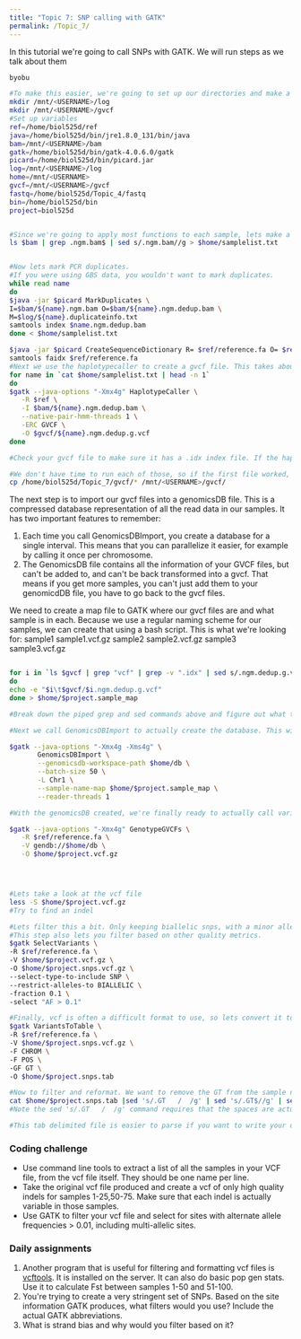 ```yaml
---
title: "Topic 7: SNP calling with GATK"
permalink: /Topic_7/
---
```


In this tutorial we're going to call SNPs with GATK. We will run steps as we talk about them 
```bash
byobu

#To make this easier, we're going to set up our directories and make a bunch of variables with paths to programs we're going to use and directories we want to make files in. 
mkdir /mnt/<USERNAME>/log
mkdir /mnt/<USERNAME>/gvcf
#Set up variables
ref=/home/biol525d/ref
java=/home/biol525d/bin/jre1.8.0_131/bin/java
bam=/mnt/<USERNAME>/bam
gatk=/home/biol525d/bin/gatk-4.0.6.0/gatk
picard=/home/biol525d/bin/picard.jar
log=/mnt/<USERNAME>/log
home=/mnt/<USERNAME>
gvcf=/mnt/<USERNAME>/gvcf
fastq=/home/biol525d/Topic_4/fastq
bin=/home/biol525d/bin
project=biol525d


#Since we're going to apply most functions to each sample, lets make a list of samplenames
ls $bam | grep .ngm.bam$ | sed s/.ngm.bam//g > $home/samplelist.txt


#Now lets mark PCR duplicates. 
#If you were using GBS data, you wouldn't want to mark duplicates.
while read name 
do 
$java -jar $picard MarkDuplicates \
I=$bam/${name}.ngm.bam O=$bam/${name}.ngm.dedup.bam \
M=$log/${name}.duplicateinfo.txt
samtools index $name.ngm.dedup.bam
done < $home/samplelist.txt

$java -jar $picard CreateSequenceDictionary R= $ref/reference.fa O= $ref/reference.dict
samtools faidx $ref/reference.fa 
#Next we use the haplotypecaller to create a gvcf file. This takes about 20 minutes per sample, so for right now we're only going to run it on one sample. 
for name in `cat $home/samplelist.txt | head -n 1`
do 
$gatk --java-options "-Xmx4g" HaplotypeCaller \
   -R $ref \
   -I $bam/${name}.ngm.dedup.bam \
   --native-pair-hmm-threads 1 \
   -ERC GVCF \
   -O $gvcf/${name}.ngm.dedup.g.vcf
done 

#Check your gvcf file to make sure it has a .idx index file. If the haplotypecaller crashes, it will produce a truncated gvcf file that will eventually crash the genotypegvcf step. Note that if you give genotypegvcf a truncated file without a idx file, it will produce an idx file itself, but it still won't work. 

#We don't have time to run each of those, so if the first file worked, copy the completed gvcf files into your directory.
cp /home/biol525d/Topic_7/gvcf/* /mnt/<USERNAME>/gvcf/

```

The next step is to import our gvcf files into a genomicsDB file. This is a compressed database representation of all the read data in our samples. It has two important features to remember:
1) Each time you call GenomicsDBImport, you create a database for a single interval. This means that you can parallelize it easier, for example by calling it once per chromosome.
2) The GenomicsDB file contains all the information of your GVCF files, but can't be added to, and can't be back transformed into a gvcf. That means if you get more samples, you can't just add them to your genomicdDB file, you have to go back to the gvcf files.


We need to create a map file to GATK where our gvcf files are and what sample is in each. Because we use a regular naming scheme for our samples, we can create that using a bash script.
This is what we're looking for:
sample1      sample1.vcf.gz
sample2      sample2.vcf.gz
sample3      sample3.vcf.gz

```bash

for i in `ls $gvcf | grep "vcf" | grep -v ".idx" | sed s/.ngm.dedup.g.vcf//g`
do
echo -e "$i\t$gvcf/$i.ngm.dedup.g.vcf"
done > $home/$project.sample_map

#Break down the piped grep and sed commands above and figure out what they do. Try removing one part and see what you.

#Next we call GenomicsDBImport to actually create the database. This will take about 10 minutes.

$gatk --java-options "-Xmx4g -Xms4g" \
       GenomicsDBImport \
       --genomicsdb-workspace-path $home/db \
       --batch-size 50 \
       -L Chr1 \
       --sample-name-map $home/$project.sample_map \
       --reader-threads 1

#With the genomicsDB created, we're finally ready to actually call variants and output a vcf. This will take around 6 minutes.

$gatk --java-options "-Xmx4g" GenotypeGVCFs \
   -R $ref/reference.fa \
   -V gendb://$home/db \
   -O $home/$project.vcf.gz




#Lets take a look at the vcf file
less -S $home/$project.vcf.gz
#Try to find an indel 

#Lets filter this a bit. Only keeping biallelic snps, with a minor allele frequency > 10%. Also, sometimes you'll want to work will less SNPs than your full dataset, so lets subset to a random 10% of the total sites. 
#This step also lets you filter based on other quality metrics.
$gatk SelectVariants \
-R $ref/reference.fa \
-V $home/$project.vcf.gz \
-O $home/$project.snps.vcf.gz \
--select-type-to-include SNP \
--restrict-alleles-to BIALLELIC \
-fraction 0.1 \
-select "AF > 0.1" 

#Finally, vcf is often a difficult format to use, so lets convert it to a flat tab-separated format.
$gatk VariantsToTable \
-R $ref/reference.fa \
-V $home/$project.snps.vcf.gz \
-F CHROM \
-F POS \
-GF GT \
-O $home/$project.snps.tab

#Now to filter and reformat. We want to remove the GT from the sample name, and also remove lines with *, which indicate deletions.
cat $home/$project.snps.tab |sed 's/.GT   /  /g' | sed 's/.GT$//g' | sed 's|/||g' | sed 's/\.\./NN/g' | grep -v '*' > $home/$project.snps.formatted.tab
#Note the sed 's/.GT   /  /g' command requires that the spaces are actually tabs. When copying and pasting, they are often substituted for spaces. To put an actual tab in the command, press ctrl-v, tab. 

#This tab delimited file is easier to parse if you want to write your own scripts.

```
### Coding challenge
* Use command line tools to extract a list of all the samples in your VCF file, from the vcf file itself. They should be one name per line.
* Take the original vcf file produced and create a vcf of only high quality indels for samples 1-25,50-75. Make sure that each indel is actually variable in those samples.
* Use GATK to filter your vcf file and select for sites with alternate allele frequencies > 0.01, including multi-allelic sites. 

### Daily assignments
1. Another program that is useful for filtering and formatting vcf files is [vcftools](https://vcftools.github.io/index.html). It is installed on the server. It can also do basic pop gen stats. Use it to calculate Fst between samples 1-50 and 51-100.
2. You're trying to create a very stringent set of SNPs. Based on the site information GATK produces, what filters would you use? Include the actual GATK abbreviations.
3. What is strand bias and why would you filter based on it?
